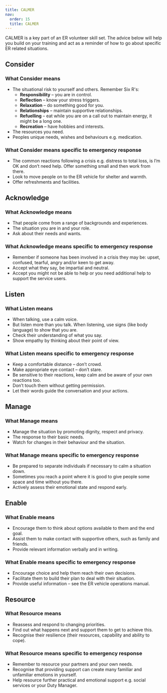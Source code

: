 ```yaml
---
title: CALMER
nav:
  order: 15
  title: CALMER
---
```


CALMER is a key part of an ER volunteer skill set. The advice below will help you build on your training and act as a reminder of how to go about specific ER related situations.

## Consider

### What Consider means

* The situational risk to yourself and others. Remember Six R's:
  * **Responsibility** – you are in control.
  * **Reflection** – know your stress triggers.
  * **Relaxation** – do something good for you.
  * **Relationships** – maintain supportive relationships.
  * **Refuelling** – eat while you are on a call out to maintain energy, it might be a long one.
  * **Recreation** – have hobbies and interests.
* The resources you need.
* Peoples unique needs, wishes and behaviours e.g. medication.

### What Consider means specific to emergency response

* The common reactions following a crisis e.g. distress to total loss, is I’m OK and don’t need help. Offer something small and then work from there.
* Look to move people on to the ER vehicle for shelter and warmth.
* Offer refreshments and facilities.

## Acknowledge

### What Acknowledge means

* That people come from a range of backgrounds and experiences.
* The situation you are in and your role.
* Ask about their needs and wants.

### What Acknowledge means specific to emergency response

* Remember if someone has been involved in a crisis they may be: upset, confused, tearful, angry and/or keen to get away.
* Accept what they say, be impartial and neutral.  
* Accept you might not be able to help or you need additional help to support the service users.

## Listen

### What Listen means

* When talking, use a calm voice.
* But listen more than you talk. When listening, use signs (like body language) to show that you are.
* Check their understanding of what you say.
* Show empathy by thinking about their point of view.

### What Listen means specific to emergency response

* Keep a comfortable distance – don’t crowd.
* Make appropriate eye contact – don’t stare.
* Be sensitive to their reactions, keep calm and be aware of your own reactions too.
* Don’t touch them without getting permission.
* Let their words guide the conversation and your actions.

## Manage

### What Manage means

* Manage the situation by promoting dignity, respect and privacy.
* The response to their basic needs.
* Watch for changes in their behaviour and the situation.

### What Manage means specific to emergency response

* Be prepared to separate individuals if necessary to calm a situation down.
* Sometimes you reach a point where it is good to give people some space and time without you there.
* Actively assess their emotional state and respond early.

## Enable

### What Enable means

* Encourage them to think about options available to them and the end goal.
* Assist them to make contact with supportive others, such as family and friends.
* Provide relevant information verbally and in writing.

### What Enable means specific to emergency response

* Encourage choice and help them reach their own decisions.
* Facilitate them to build their plan to deal with their situation.
* Provide useful information – see the ER vehicle operations manual.

## Resource

### What Resource means

* Reassess and respond to changing priorities.
* Find out what happens next and support them to get to achieve this.
* Recognise their resilience (their resources, capability and ability to cope).

### What Resource means specific to emergency response

* Remember to resource your partners and your own needs.
* Recognise that providing support can create many familiar and unfamiliar emotions in yourself.
* Help resource further practical and emotional support e.g. social services or your Duty Manager.
